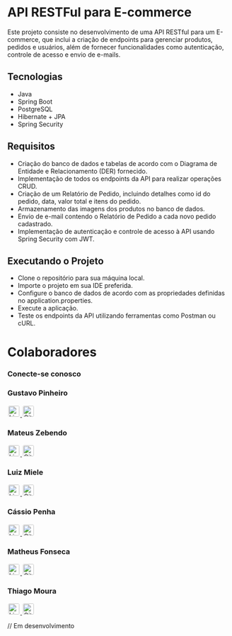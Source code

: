 # API RESTFul para E-commerce

Este projeto consiste no desenvolvimento de uma API RESTful para um E-commerce, que inclui a criação de endpoints para gerenciar produtos, pedidos e usuários, além de fornecer funcionalidades como autenticação, controle de acesso e envio de e-mails.

## Tecnologias
- Java
- Spring Boot
- PostgreSQL
- Hibernate + JPA
- Spring Security

## Requisitos
- Criação do banco de dados e tabelas de acordo com o Diagrama de Entidade e Relacionamento (DER) fornecido.
- Implementação de todos os endpoints da API para realizar operações CRUD.
- Criação de um Relatório de Pedido, incluindo detalhes como id do pedido, data, valor total e itens do pedido.
- Armazenamento das imagens dos produtos no banco de dados.
- Envio de e-mail contendo o Relatório de Pedido a cada novo pedido cadastrado.
- Implementação de autenticação e controle de acesso à API usando Spring Security com JWT.

## Executando o Projeto
- Clone o repositório para sua máquina local.
- Importe o projeto em sua IDE preferida.
- Configure o banco de dados de acordo com as propriedades definidas no application.properties.
- Execute a aplicação.
- Teste os endpoints da API utilizando ferramentas como Postman ou cURL.

# Colaboradores
### Conecte-se conosco

<p>
    <h3>Gustavo Pinheiro</h3>
    <a href="https://www.linkedin.com/in/gustavopinheiro-/" target="_blank">
        <img src="https://upload.wikimedia.org/wikipedia/commons/e/e9/Linkedin_icon.svg" alt="LinkedIn" style="width:25px;height:auto;background-color:#FFFFFF;padding:2px;border-radius:5px;">
    </a><a href="https://github.com/pinheir0g" target="_blank">
        <img src="https://img.icons8.com/material-rounded/48/FFFFFF/github.png" alt="GitHub" style="width:25px;height:auto;background-color:#FFFFFF;padding:2px;border-radius:5px;">
    </a>
</p>

<p>
    <h3>Mateus Zebendo</h3>
    <a href="https://www.linkedin.com/in/mateus-zebendo-0508032a4/" target="_blank">
        <img src="https://upload.wikimedia.org/wikipedia/commons/e/e9/Linkedin_icon.svg" alt="LinkedIn" style="width:25px;height:auto;background-color:#FFFFFF;padding:2px;border-radius:5px;">
    </a><a href="https://github.com/mateuszebendo" target="_blank">
        <img src="https://img.icons8.com/material-rounded/48/FFFFFF/github.png" alt="GitHub" style="width:25px;height:auto;background-color:#FFFFFF;padding:2px;border-radius:5px;">
    </a>
</p>

<p>
    <h3>Luiz Miele</h3> 
    <a href="https://www.linkedin.com/in/luizmiele/" target="_blank">
        <img src="https://upload.wikimedia.org/wikipedia/commons/e/e9/Linkedin_icon.svg" alt="LinkedIn" style="width:25px;height:auto;background-color:#FFFFFF;padding:2px;border-radius:5px;">
    </a>  <a href="https://github.com/luizmiele" target="_blank">
        <img src="https://img.icons8.com/material-rounded/48/FFFFFF/github.png" alt="GitHub" style="width:25px;height:auto;background-color:#FFFFFF;padding:2px;border-radius:5px;">
    </a>
</p>

<p>
    <h3>Cássio Penha </h3>
    <a href="https://www.linkedin.com/in/c%C3%A1ssio-penha-pcd-6497b8170/" target="_blank">
        <img src="https://upload.wikimedia.org/wikipedia/commons/e/e9/Linkedin_icon.svg" alt="LinkedIn" style="width:25px;height:auto;background-color:#FFFFFF;padding:2px;border-radius:5px;">
    </a><a href="https://github.com/cassio-penha" target="_blank">
        <img src="https://img.icons8.com/material-rounded/48/FFFFFF/github.png" alt="GitHub" style="width:25px;height:auto;background-color:#FFFFFF;padding:2px;border-radius:5px;">
    </a>
</p>

<p>
    <h3>Matheus Fonseca</h3>
    <a href="https://www.linkedin.com/in/matheusff002/" target="_blank">
        <img src="https://upload.wikimedia.org/wikipedia/commons/e/e9/Linkedin_icon.svg" alt="LinkedIn" style="width:25px;height:auto;background-color:#FFFFFF;padding:2px;border-radius:5px;">
    </a><a href="https://github.com/Foncka" target="_blank">
        <img src="https://img.icons8.com/material-rounded/48/FFFFFF/github.png" alt="GitHub" style="width:25px;height:auto;background-color:#FFFFFF;padding:2px;border-radius:5px;">
    </a>
</p>

<p>
    <h3>Thiago Moura </h3>
    <a href="https://www.linkedin.com/in/thiago-moura93/" target="_blank">
        <img src="https://upload.wikimedia.org/wikipedia/commons/e/e9/Linkedin_icon.svg" alt="LinkedIn" style="width:25px;height:auto;background-color:#FFFFFF;padding:2px;border-radius:5px;">
    </a><a href="https://github.com/ThiagoSausmikat" target="_blank">
        <img src="https://img.icons8.com/material-rounded/48/FFFFFF/github.png" alt="GitHub" style="width:25px;height:auto;background-color:#FFFFFF;padding:2px;border-radius:5px;">
    </a>
</p>

// Em desenvolvimento
